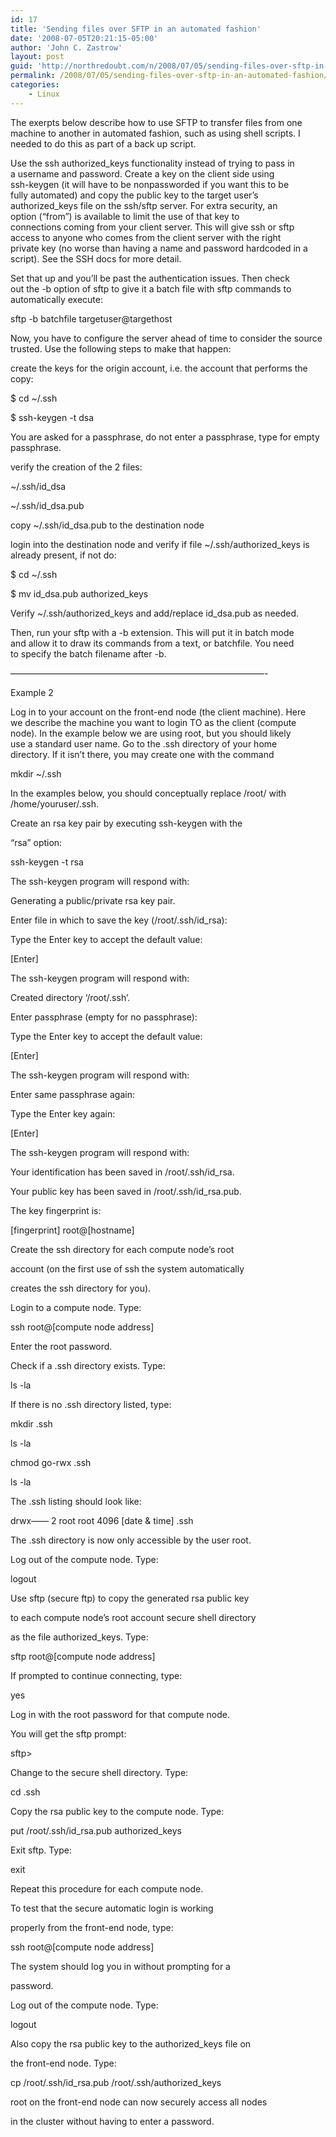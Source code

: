 ```yaml
---
id: 17
title: 'Sending files over SFTP in an automated fashion'
date: '2008-07-05T20:21:15-05:00'
author: 'John C. Zastrow'
layout: post
guid: 'http://northredoubt.com/n/2008/07/05/sending-files-over-sftp-in-an-automated-fashion/'
permalink: /2008/07/05/sending-files-over-sftp-in-an-automated-fashion/
categories:
    - Linux
---
```


The exerpts below describe how to use SFTP to transfer files from one  
machine to another in automated fashion, such as using shell scripts. I  
needed to do this as part of a back up script.

Use the ssh authorized\_keys functionality instead of trying to pass in  
a username and password. Create a key on the client side using  
ssh-keygen (it will have to be nonpassworded if you want this to be  
fully automated) and copy the public key to the target user’s  
authorized\_keys file on the ssh/sftp server. For extra security, an  
option (“from”) is available to limit the use of that key to  
connections coming from your client server. This will give ssh or sftp  
access to anyone who comes from the client server with the right  
private key (no worse than having a name and password hardcoded in a  
script). See the SSH docs for more detail.

Set that up and you’ll be past the authentication issues. Then check  
out the -b option of sftp to give it a batch file with sftp commands to  
automatically execute:

sftp -b batchfile targetuser@targethost

Now, you have to configure the server ahead of time to consider the source trusted. Use the following steps to make that happen:

create the keys for the origin account, i.e. the account that performs the copy:

$ cd ~/.ssh

$ ssh-keygen -t dsa

You are asked for a passphrase, do not enter a passphrase, type <ret> for empty passphrase.</ret>

verify the creation of the 2 files:

~/.ssh/id\_dsa

~/.ssh/id\_dsa.pub

copy ~/.ssh/id\_dsa.pub to the destination node

login into the destination node and verify if file ~/.ssh/authorized\_keys is already present, if not do:

$ cd ~/.ssh

$ mv id\_dsa.pub authorized\_keys

Verify ~/.ssh/authorized\_keys and add/replace id\_dsa.pub as needed.

Then, run your sftp with a -b extension. This will put it in batch mode  
and allow it to draw its commands from a text, or batchfile. You need  
to specify the batch filename after -b.

—————————————————————————————-

Example 2

Log in to your account on the front-end node (the client machine). Here  
we describe the machine you want to login TO as the client (compute  
node). In the example below we are using root, but you should likely  
use a standard user name. Go to the .ssh directory of your home  
directory. If it isn’t there, you may create one with the command

mkdir ~/.ssh

In the examples below, you should conceptually replace /root/ with /home/youruser/.ssh.

Create an rsa key pair by executing ssh-keygen with the

“rsa” option:

ssh-keygen -t rsa

The ssh-keygen program will respond with:

Generating a public/private rsa key pair.

Enter file in which to save the key (/root/.ssh/id\_rsa):

Type the Enter key to accept the default value:

\[Enter\]

The ssh-keygen program will respond with:

Created directory ‘/root/.ssh’.

Enter passphrase (empty for no passphrase):

Type the Enter key to accept the default value:

\[Enter\]

The ssh-keygen program will respond with:

Enter same passphrase again:

Type the Enter key again:

\[Enter\]

The ssh-keygen program will respond with:

Your identification has been saved in /root/.ssh/id\_rsa.

Your public key has been saved in /root/.ssh/id\_rsa.pub.

The key fingerprint is:

\[fingerprint\] root@\[hostname\]

Create the ssh directory for each compute node’s root

account (on the first use of ssh the system automatically

creates the ssh directory for you).

Login to a compute node. Type:

ssh root@\[compute node address\]

Enter the root password.

Check if a .ssh directory exists. Type:

ls -la

If there is no .ssh directory listed, type:

mkdir .ssh

ls -la

chmod go-rwx .ssh

ls -la

The .ssh listing should look like:

drwx—— 2 root root 4096 \[date &amp; time\] .ssh

The .ssh directory is now only accessible by the user root.

Log out of the compute node. Type:

logout

Use sftp (secure ftp) to copy the generated rsa public key

to each compute node’s root account secure shell directory

as the file authorized\_keys. Type:

sftp root@\[compute node address\]

If prompted to continue connecting, type:

yes

Log in with the root password for that compute node.

You will get the sftp prompt:

sftp&gt;

Change to the secure shell directory. Type:

cd .ssh

Copy the rsa public key to the compute node. Type:

put /root/.ssh/id\_rsa.pub authorized\_keys

Exit sftp. Type:

exit

Repeat this procedure for each compute node.

To test that the secure automatic login is working

properly from the front-end node, type:

ssh root@\[compute node address\]

The system should log you in without prompting for a

password.

Log out of the compute node. Type:

logout

Also copy the rsa public key to the authorized\_keys file on

the front-end node. Type:

cp /root/.ssh/id\_rsa.pub /root/.ssh/authorized\_keys

root on the front-end node can now securely access all nodes

in the cluster without having to enter a password.